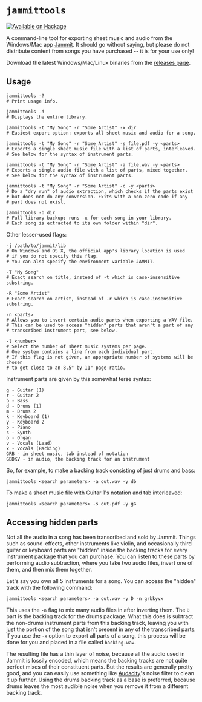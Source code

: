 # `jammittools`

[![Available on Hackage](https://img.shields.io/hackage/v/jammittools.svg)](http://hackage.haskell.org/package/jammittools)

A command-line tool for exporting sheet music and audio from the Windows/Mac app [Jammit].
It should go without saying, but please do not distribute content from songs you have purchased --
it is for your use only!

Download the latest Windows/Mac/Linux binaries from the [releases page](https://github.com/mtolly/jammittools/releases).

[Jammit]: https://www.jammit.com/

## Usage

    jammittools -?
    # Print usage info.

    jammittools -d
    # Displays the entire library.

    jammittools -t "My Song" -r "Some Artist" -x dir
    # Easiest export option: exports all sheet music and audio for a song.

    jammittools -t "My Song" -r "Some Artist" -s file.pdf -y <parts>
    # Exports a single sheet music file with a list of parts, interleaved.
    # See below for the syntax of instrument parts.

    jammittools -t "My Song" -r "Some Artist" -a file.wav -y <parts>
    # Exports a single audio file with a list of parts, mixed together.
    # See below for the syntax of instrument parts.

    jammittools -t "My Song" -r "Some Artist" -c -y <parts>
    # Do a "dry run" of audio extraction, which checks if the parts exist
    # but does not do any conversion. Exits with a non-zero code if any
    # part does not exist.

    jammittools -b dir
    # Full library backup: runs -x for each song in your library.
    # Each song is extracted to its own folder within "dir".

Other lesser-used flags:

    -j /path/to/jammit/lib
    # On Windows and OS X, the official app's library location is used
    # if you do not specify this flag.
    # You can also specify the environment variable JAMMIT.

    -T "My Song"
    # Exact search on title, instead of -t which is case-insensitive substring.

    -R "Some Artist"
    # Exact search on artist, instead of -r which is case-insensitive substring.

    -n <parts>
    # Allows you to invert certain audio parts when exporting a WAV file.
    # This can be used to access "hidden" parts that aren't a part of any
    # transcribed instrument part, see below.

    -l <number>
    # Select the number of sheet music systems per page.
    # One system contains a line from each individual part.
    # If this flag is not given, an appropriate number of systems will be chosen
    # to get close to an 8.5" by 11" page ratio.

Instrument parts are given by this somewhat terse syntax:

    g - Guitar (1)
    r - Guitar 2
    b - Bass
    d - Drums (1)
    m - Drums 2
    k - Keyboard (1)
    y - Keyboard 2
    p - Piano
    s - Synth
    o - Organ
    v - Vocals (Lead)
    x - Vocals (Backing)
    GRB - in sheet music, tab instead of notation
    GBDKV - in audio, the backing track for an instrument

So, for example, to make a backing track consisting of just drums and bass:

    jammittools <search parameters> -a out.wav -y db

To make a sheet music file with Guitar 1's notation and tab interleaved:

    jammittools <search parameters> -s out.pdf -y gG

## Accessing hidden parts

Not all the audio in a song has been transcribed and sold by Jammit. Things such
as sound-effects, other instruments like violin, and occasionally third guitar
or keyboard parts are "hidden" inside the backing tracks for every instrument
package that you can purchase. You can listen to these parts by performing
audio subtraction, where you take two audio files, invert one of them, and then
mix them together.

Let's say you own all 5 instruments for a song. You can access the "hidden"
track with the following command:

    jammittools <search parameters> -a out.wav -y D -n grbkyvx

This uses the `-n` flag to mix many audio files in after inverting them.
The `D` part is the backing track for the drums package. What this does is
subtract the non-drums instrument parts from this backing track, leaving you
with just the portion of the song that isn't present in any of the transcribed
parts. If you use the `-x` option to export all parts of a song, this process
will be done for you and placed in a file called `backing.wav`.

The resulting file has a thin layer of noise, because all the audio used in
Jammit is lossily encoded, which means the backing tracks are not quite perfect
mixes of their constituent parts. But the results are generally pretty good,
and you can easily use something like [Audacity]'s noise filter to clean it up
further. Using the drums backing track as a base is preferred, because drums
leaves the most audible noise when you remove it from a different backing track.

[Audacity]: http://audacity.sourceforge.net/
